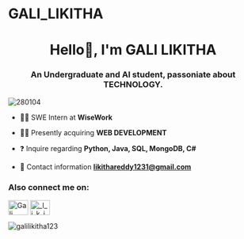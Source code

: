 # GALI_LIKITHA
<h1 align="center">Hello👋, I'm GALI LIKITHA </h1>
<h3 align="center">An Undergraduate and AI student, passoniate about TECHNOLOGY.</h3>

<p align="left"> <img src="https://komarev.com/ghpvc/?username=280104&label=Profile%20views&color=0e75b6&style=flat" alt="280104" /> </p>

- 👩‍💻 SWE Intern at **WiseWork**

- 👩‍💻 Presently acquiring **WEB DEVELOPMENT**

- ❓ Inquire regarding **Python, Java, SQL, MongoDB, C#**

- 📧 Contact information **likithareddy1231@gmail.com**

<h3 align="left">Also connect me on:</h3>
<p align="left">
<a href="https://www.linkedin.com/in/likitha-gali/" target="blank"><img align="center" src="https://raw.githubusercontent.com/rahuldkjain/github-profile-readme-generator/master/src/images/icons/Social/linked-in-alt.svg" alt="Gali Likitha" height="30" width="40" /></a>
<a href="https://instagram.com/_l_i_k_i_t_h_a.__" target="blank"><img align="center" src="https://raw.githubusercontent.com/rahuldkjain/github-profile-readme-generator/master/src/images/icons/Social/instagram.svg" alt="_l_i_k_i_t_h_a.__" height="30" width="40" /></a>
</p>

<p><img align="center" src="https://github-readme-stats.vercel.app/api/top-langs?username=galilikitha123&show_icons=true&locale=en&layout=compact" alt="galilikitha123" /></p>
